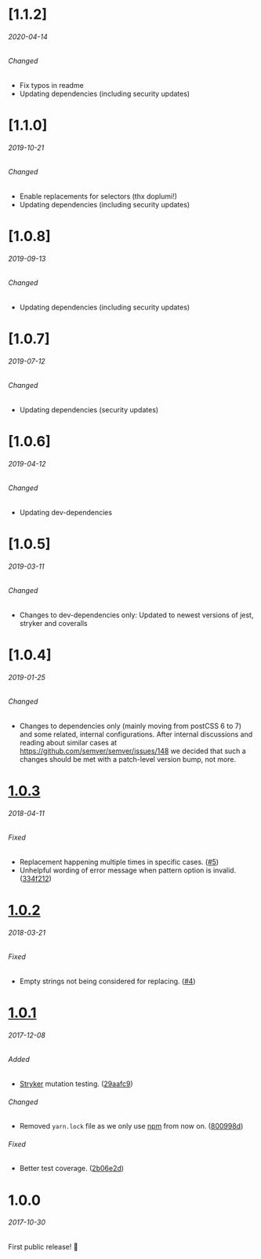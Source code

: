 # [1.1.2]
###### 2020-04-14

###### Changed
- Fix typos in readme
- Updating dependencies (including security updates)


# [1.1.0]
###### 2019-10-21

###### Changed
- Enable replacements for selectors (thx doplumi!)
- Updating dependencies (including security updates)

# [1.0.8]
###### 2019-09-13

###### Changed
- Updating dependencies (including security updates)

# [1.0.7]
###### 2019-07-12

###### Changed
- Updating dependencies (security updates)

# [1.0.6]
###### 2019-04-12

###### Changed
- Updating dev-dependencies


# [1.0.5]
###### 2019-03-11

###### Changed
- Changes to dev-dependencies only: Updated to newest versions of jest, stryker and coveralls


# [1.0.4]
###### 2019-01-25

###### Changed
- Changes to dependencies only (mainly moving from postCSS 6 to 7) and some related, internal configurations.
After internal discussions and reading about similar cases at https://github.com/semver/semver/issues/148 
we decided that such a changes should be met with a patch-level version bump, not more.

# [1.0.3]
###### 2018-04-11

###### Fixed
- Replacement happening multiple times in specific cases. ([#5])
- Unhelpful wording of error message when pattern option is invalid. ([334f212])

# [1.0.2]
###### 2018-03-21

###### Fixed
- Empty strings not being considered for replacing. ([#4])

# [1.0.1]
###### 2017-12-08

###### Added
- [Stryker] mutation testing. ([29aafc9])

###### Changed
- Removed `yarn.lock` file as we only use [npm] from now on. ([800998d])

###### Fixed
- Better test coverage. ([2b06e2d])


# 1.0.0
###### 2017-10-30

First public release! 🎉


[1.0.3]: https://github.com/gridonic/postcss-replace/compare/1.0.2...1.0.3
[1.0.2]: https://github.com/gridonic/postcss-replace/compare/1.0.1...1.0.2
[1.0.1]: https://github.com/gridonic/postcss-replace/compare/1.0.0...1.0.1

[Stryker]: https://github.com/stryker-mutator/stryker
[npm]: https://www.npmjs.com/

[2b06e2d]: https://github.com/gridonic/postcss-replace/commit/2b06e2d
[29aafc9]: https://github.com/gridonic/postcss-replace/commit/29aafc9
[800998d]: https://github.com/gridonic/postcss-replace/commit/800998d
[334f212]: https://github.com/gridonic/postcss-replace/commit/334f212

[#4]: https://github.com/gridonic/postcss-replace/issues/4
[#5]: https://github.com/gridonic/postcss-replace/issues/5
